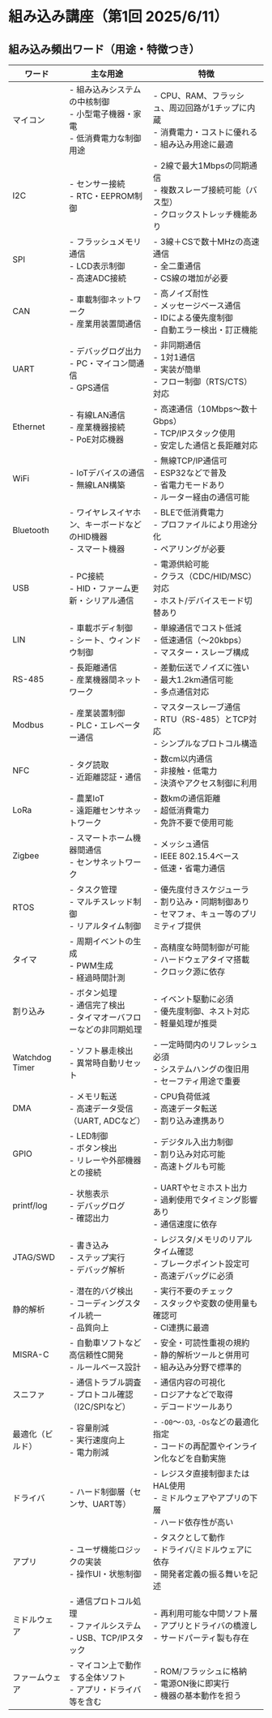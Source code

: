 # 組み込み講座（第1回 2025/6/11）

## 組み込み頻出ワード（用途・特徴つき）

| ワード        | 主な用途                                                                 | 特徴                                                                                      |
|---------------|--------------------------------------------------------------------------|-------------------------------------------------------------------------------------------|
| マイコン       | - 組み込みシステムの中核制御<br>- 小型電子機器・家電<br>- 低消費電力な制御用途 | - CPU、RAM、フラッシュ、周辺回路が1チップに内蔵<br>- 消費電力・コストに優れる<br>- 組み込み用途に最適 |
| I2C           | - センサー接続<br>- RTC・EEPROM制御                                     | - 2線で最大1Mbpsの同期通信<br>- 複数スレーブ接続可能（バス型）<br>- クロックストレッチ機能あり |
| SPI           | - フラッシュメモリ通信<br>- LCD表示制御<br>- 高速ADC接続               | - 3線＋CSで数十MHzの高速通信<br>- 全二重通信<br>- CS線の増加が必要                       |
| CAN           | - 車載制御ネットワーク<br>- 産業用装置間通信                            | - 高ノイズ耐性<br>- メッセージベース通信<br>- IDによる優先度制御<br>- 自動エラー検出・訂正機能 |
| UART          | - デバッグログ出力<br>- PC・マイコン間通信<br>- GPS通信                | - 非同期通信<br>- 1対1通信<br>- 実装が簡単<br>- フロー制御（RTS/CTS）対応                    |
| Ethernet      | - 有線LAN通信<br>- 産業機器接続<br>- PoE対応機器                        | - 高速通信（10Mbps～数十Gbps）<br>- TCP/IPスタック使用<br>- 安定した通信と長距離対応          |
| WiFi          | - IoTデバイスの通信<br>- 無線LAN構築                                   | - 無線TCP/IP通信可<br>- ESP32などで普及<br>- 省電力モードあり<br>- ルーター経由の通信可能     |
| Bluetooth     | - ワイヤレスイヤホン、キーボードなどのHID機器<br>- スマート機器         | - BLEで低消費電力<br>- プロファイルにより用途分化<br>- ペアリングが必要                   |
| USB           | - PC接続<br>- HID・ファーム更新・シリアル通信                          | - 電源供給可能<br>- クラス（CDC/HID/MSC）対応<br>- ホスト/デバイスモード切替あり           |
| LIN           | - 車載ボディ制御<br>- シート、ウィンドウ制御                            | - 単線通信でコスト低減<br>- 低速通信（～20kbps）<br>- マスター・スレーブ構成               |
| RS-485        | - 長距離通信<br>- 産業機器間ネットワーク                                | - 差動伝送でノイズに強い<br>- 最大1.2km通信可能<br>- 多点通信対応                          |
| Modbus        | - 産業装置制御<br>- PLC・エレベーター通信                               | - マスタースレーブ通信<br>- RTU（RS-485）とTCP対応<br>- シンプルなプロトコル構造           |
| NFC           | - タグ読取<br>- 近距離認証・通信                                       | - 数cm以内通信<br>- 非接触・低電力<br>- 決済やアクセス制御に利用                           |
| LoRa          | - 農業IoT<br>- 遠距離センサネットワーク                                | - 数kmの通信距離<br>- 超低消費電力<br>- 免許不要で使用可能                                |
| Zigbee        | - スマートホーム機器間通信<br>- センサネットワーク                      | - メッシュ通信<br>- IEEE 802.15.4ベース<br>- 低速・省電力通信                              |
| RTOS          | - タスク管理<br>- マルチスレッド制御<br>- リアルタイム制御               | - 優先度付きスケジューラ<br>- 割り込み・同期制御あり<br>- セマフォ、キュー等のプリミティブ提供 |
| タイマ        | - 周期イベントの生成<br>- PWM生成<br>- 経過時間計測                    | - 高精度な時間制御が可能<br>- ハードウェアタイマ搭載<br>- クロック源に依存                  |
| 割り込み      | - ボタン処理<br>- 通信完了検出<br>- タイマオーバフローなどの非同期処理  | - イベント駆動に必須<br>- 優先度制御、ネスト対応<br>- 軽量処理が推奨                        |
| Watchdog Timer| - ソフト暴走検出<br>- 異常時自動リセット                                | - 一定時間内のリフレッシュ必須<br>- システムハングの復旧用<br>- セーフティ用途で重要         |
| DMA           | - メモリ転送<br>- 高速データ受信（UART, ADCなど）                       | - CPU負荷低減<br>- 高速データ転送<br>- 割り込み連携あり                                    |
| GPIO          | - LED制御<br>- ボタン検出<br>- リレーや外部機器との接続                 | - デジタル入出力制御<br>- 割り込み対応可能<br>- 高速トグルも可能                            |
| printf/log    | - 状態表示<br>- デバッグログ<br>- 確認出力                               | - UARTやセミホスト出力<br>- 過剰使用でタイミング影響あり<br>- 通信速度に依存                |
| JTAG/SWD      | - 書き込み<br>- ステップ実行<br>- デバッグ解析                          | - レジスタ/メモリのリアルタイム確認<br>- ブレークポイント設定可<br>- 高速デバッグに必須     |
| 静的解析      | - 潜在的バグ検出<br>- コーディングスタイル統一<br>- 品質向上            | - 実行不要のチェック<br>- スタックや変数の使用量も確認可<br>- CI連携に最適                  |
| MISRA-C       | - 自動車ソフトなど高信頼性C開発<br>- ルールベース設計                   | - 安全・可読性重視の規約<br>- 静的解析ツールと併用可<br>- 組み込み分野で標準的               |
| スニファ       | - 通信トラブル調査<br>- プロトコル確認（I2C/SPIなど）                   | - 通信内容の可視化<br>- ロジアナなどで取得<br>- デコードツールあり                         |
| 最適化（ビルド）| - 容量削減<br>- 実行速度向上<br>- 電力削減                             | - `-O0`～`-O3`, `-Os`などの最適化指定<br>- コードの再配置やインライン化などを自動実施         |
| ドライバ       | - ハード制御層（センサ、UART等）                                        | - レジスタ直接制御またはHAL使用<br>- ミドルウェアやアプリの下層<br>- ハード依存性が高い       |
| アプリ         | - ユーザ機能ロジックの実装<br>- 操作UI・状態制御                       | - タスクとして動作<br>- ドライバ/ミドルウェアに依存<br>- 開発者定義の振る舞いを記述           |
| ミドルウェア   | - 通信プロトコル処理<br>- ファイルシステム<br>- USB、TCP/IPスタック     | - 再利用可能な中間ソフト層<br>- アプリとドライバの橋渡し<br>- サードパーティ製も存在          |
| ファームウェア | - マイコン上で動作する全体ソフト<br>- アプリ・ドライバ等を含む         | - ROM/フラッシュに格納<br>- 電源ON後に即実行<br>- 機器の基本動作を担う                      |

